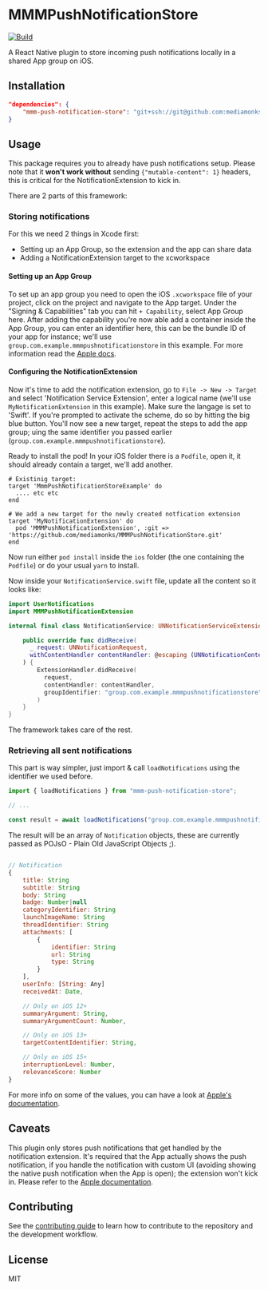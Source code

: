 # MMMPushNotificationStore

[![Build](https://github.com/mediamonks/MMMPushNotificationStore/actions/workflows/ios.yml/badge.svg)](https://github.com/mediamonks/MMMPushNotificationStore/actions/workflows/ios.yml)

A React Native plugin to store incoming push notifications locally in a shared
App group on iOS.

## Installation

```json
"dependencies": {
    "mmm-push-notification-store": "git+ssh://git@github.com:mediamonks/MMMPushNotificationStore.git"
}
```

## Usage

This package requires you to already have push notifications setup. Please note
that it **won't work without** sending `{"mutable-content": 1}` headers, this is
critical for the NotificationExtension to kick in.

There are 2 parts of this framework:

### Storing notifications

For this we need 2 things in Xcode first:
 - Setting up an App Group, so the extension and the app can share data
 - Adding a NotificationExtension target to the xcworkspace

#### Setting up an App Group

To set up an app group you need to open the iOS `.xcworkspace` file of your
project, click on the project and navigate to the App target. Under the
"Signing & Capabilities" tab you can hit `+ Capability`, select App Group here.
After adding the capability you're now able add a container inside the App Group,
you can enter an identifier here, this can be the bundle ID of your app for
instance; we'll use `group.com.example.mmmpushnotificationstore` in this example. For more
information read the [Apple docs](https://developer.apple.com/documentation/xcode/configuring-app-groups?changes=_8_7).

#### Configuring the NotificationExtension

Now it's time to add the notification extension, go to `File -> New -> Target`
and select 'Notification Service Extension', enter a logical name
(we'll use `MyNotificationExtension` in this example). Make sure the langage is
set to 'Swift'. If you're prompted to activate the
scheme, do so by hitting the big blue button. You'll now see a new target, repeat
the steps to add the app group; uing the same identifier you passed earlier
(`group.com.example.mmmpushnotificationstore`).

Ready to install the pod! In your iOS folder there is a `Podfile`, open it, it
should already contain a target, we'll add another.

```
# Existinig target:
target 'MmmPushNotificationStoreExample' do
  .... etc etc
end

# We add a new target for the newly created notfication extension
target 'MyNotificationExtension' do
  pod 'MMMPushNotificationExtension', :git => 'https://github.com/mediamonks/MMMPushNotificationStore.git'
end
```

Now run either `pod install` inside the `ios` folder (the one containing the `Podfile`)
or do your usual `yarn` to install.

Now inside your `NotificationService.swift` file, update all the content so it looks like:

```swift
import UserNotifications
import MMMPushNotificationExtension

internal final class NotificationService: UNNotificationServiceExtension {

    public override func didReceive(
      _ request: UNNotificationRequest,
      withContentHandler contentHandler: @escaping (UNNotificationContent) -> Void
    ) {
        ExtensionHandler.didReceive(
          request,
          contentHandler: contentHandler,
          groupIdentifier: "group.com.example.mmmpushnotificationstore"
        )
    }
}
```

The framework takes care of the rest.

### Retrieving all sent notifications

This part is way simpler, just import & call `loadNotifications` using the
identifier we used before.

```js
import { loadNotifications } from "mmm-push-notification-store";

// ...

const result = await loadNotifications("group.com.example.mmmpushnotificationstore");
```

The result will be an array of `Notification` objects, these are currently passed
as POJsO - Plain Old JavaScript Objects ;).

```js

// Notification
{
    title: String
    subtitle: String
    body: String
    badge: Number|null
    categoryIdentifier: String
    launchImageName: String
    threadIdentifier: String
    attachments: [
        {
            identifier: String
            url: String
            type: String
        }
    ],
    userInfo: [String: Any]
    receivedAt: Date,

    // Only on iOS 12+
    summaryArgument: String,
    summaryArgumentCount: Number,

    // Only on iOS 13+
    targetContentIdentifier: String,

    // Only on iOS 15+
    interruptionLevel: Number,
    relevanceScore: Number
}

```

For more info on some of the values, you can have a look at [Apple's documentation](https://developer.apple.com/documentation/usernotifications/unnotificationcontent).

## Caveats

This plugin only stores push notifications that get handled by the notification 
extension. It's required that the App actually shows the push notification, if you 
handle the notification with custom UI (avoiding showing the native push 
notification when the App is open); the extension won't kick in. Please refer
to the [Apple documentation](https://developer.apple.com/documentation/usernotifications/unnotificationserviceextension#overview).

## Contributing

See the [contributing guide](CONTRIBUTING.md) to learn how to contribute to the repository and the development workflow.

## License

MIT
